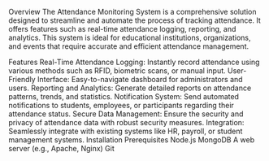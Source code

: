 Overview
The Attendance Monitoring System is a comprehensive solution designed to streamline and automate the process of tracking attendance. It offers features such as real-time attendance logging, reporting, and analytics. This system is ideal for educational institutions, organizations, and events that require accurate and efficient attendance management.

Features
Real-Time Attendance Logging: Instantly record attendance using various methods such as RFID, biometric scans, or manual input.
User-Friendly Interface: Easy-to-navigate dashboard for administrators and users.
Reporting and Analytics: Generate detailed reports on attendance patterns, trends, and statistics.
Notification System: Send automated notifications to students, employees, or participants regarding their attendance status.
Secure Data Management: Ensure the security and privacy of attendance data with robust security measures.
Integration: Seamlessly integrate with existing systems like HR, payroll, or student management systems.
Installation
Prerequisites
Node.js
MongoDB
A web server (e.g., Apache, Nginx)
Git
